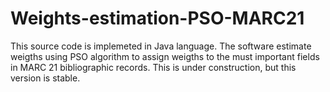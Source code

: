 # Weights-estimation-PSO-MARC21
This source code is implemeted in Java language. The software estimate weigths using PSO algorithm to assign weigths to the must important fields in MARC 21 bibliographic records. This is under construction, but this version is stable.
